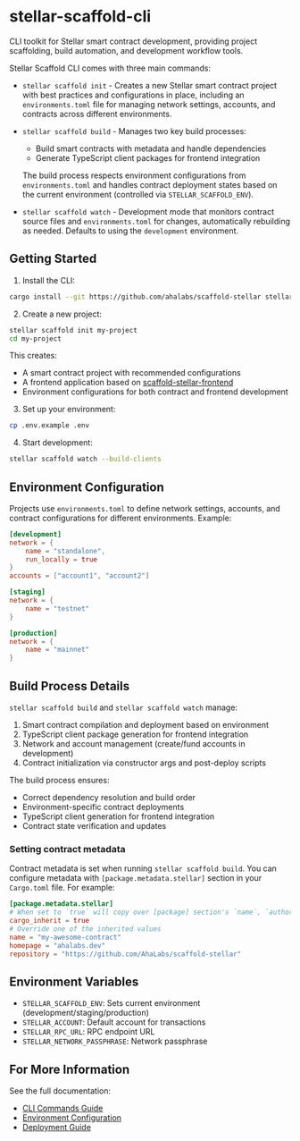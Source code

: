 # stellar-scaffold-cli

CLI toolkit for Stellar smart contract development, providing project scaffolding, build automation, and development workflow tools.

Stellar Scaffold CLI comes with three main commands:

* `stellar scaffold init` - Creates a new Stellar smart contract project with best practices and configurations in place, including an `environments.toml` file for managing network settings, accounts, and contracts across different environments.

* `stellar scaffold build` - Manages two key build processes:
  * Build smart contracts with metadata and handle dependencies
  * Generate TypeScript client packages for frontend integration
  
  The build process respects environment configurations from `environments.toml` and handles contract deployment states based on the current environment (controlled via `STELLAR_SCAFFOLD_ENV`).

* `stellar scaffold watch` - Development mode that monitors contract source files and `environments.toml` for changes, automatically rebuilding as needed. Defaults to using the `development` environment.

## Getting Started

1. Install the CLI:
```bash
cargo install --git https://github.com/ahalabs/scaffold-stellar stellar-scaffold-cli
```

2. Create a new project:
```bash
stellar scaffold init my-project
cd my-project
```

This creates:
- A smart contract project with recommended configurations
- A frontend application based on [scaffold-stellar-frontend](https://github.com/AhaLabs/scaffold-stellar-frontend)
- Environment configurations for both contract and frontend development

3. Set up your environment:
```bash
cp .env.example .env
```

4. Start development:
```bash
stellar scaffold watch --build-clients
```

## Environment Configuration

Projects use `environments.toml` to define network settings, accounts, and contract configurations for different environments. Example:

```toml
[development]
network = { 
    name = "standalone",
    run_locally = true
}
accounts = ["account1", "account2"]

[staging]
network = { 
    name = "testnet"
}

[production]
network = { 
    name = "mainnet"
}
```

## Build Process Details

`stellar scaffold build` and `stellar scaffold watch` manage:

1. Smart contract compilation and deployment based on environment
2. TypeScript client package generation for frontend integration
3. Network and account management (create/fund accounts in development)
4. Contract initialization via constructor args and post-deploy scripts

The build process ensures:
- Correct dependency resolution and build order
- Environment-specific contract deployments
- TypeScript client generation for frontend integration
- Contract state verification and updates

### Setting contract metadata

Contract metadata is set when running `stellar scaffold build`. You can configure metadata with 
`[package.metadata.stellar]` section in your `Cargo.toml` file.
For example:
```toml
[package.metadata.stellar]
# When set to `true` will copy over [package] section's `name`, `authors`, `homepage`, `repository` and `version` (renamed to `binver` to comply with SEP-47)
cargo_inherit = true
# Override one of the inherited values
name = "my-awesome-contract"
homepage = "ahalabs.dev"
repository = "https://github.com/AhaLabs/scaffold-stellar"
```

## Environment Variables

- `STELLAR_SCAFFOLD_ENV`: Sets current environment (development/staging/production)
- `STELLAR_ACCOUNT`: Default account for transactions
- `STELLAR_RPC_URL`: RPC endpoint URL
- `STELLAR_NETWORK_PASSPHRASE`: Network passphrase

## For More Information

See the full documentation:
- [CLI Commands Guide](https://github.com/ahalabs/scaffold-stellar/blob/main/docs/cli.md)
- [Environment Configuration](https://github.com/ahalabs/scaffold-stellar/blob/main/docs/environments.md)
- [Deployment Guide](https://github.com/ahalabs/scaffold-stellar/blob/main/docs/deploy.md)